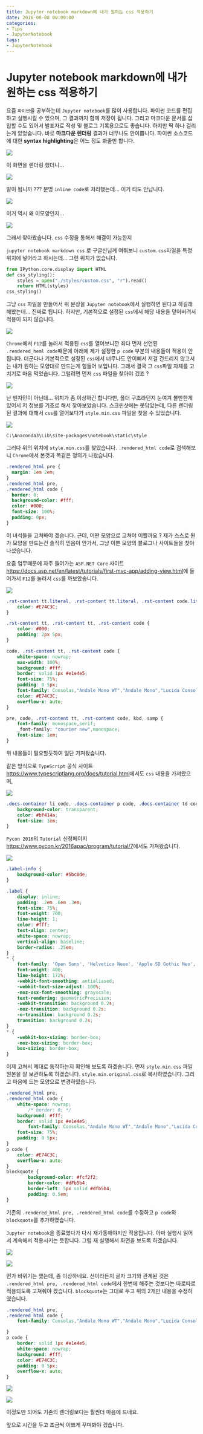 ```yaml
---
title: Jupyter notebook markdown에 내가 원하는 css 적용하기
date: 2016-08-08 00:00:00
categories:
- Tips
- JupyterNotebook
tags:
- JupyterNotebook
---
```


# Jupyter notebook markdown에 내가 원하는 css 적용하기

요즘 `파이썬`을 공부하는데 `Jupyter notebook`를 많이 사용합니다.
파이썬 코드를 편집하고 실행시킬 수 있으며, 그 결과까지 함께 저장이 됩니다.
그리고 마크다운 문서를 삽입할 수도 있어서 발표자료 작성 및 블로그 기록용으로도 좋습니다.
하지만 딱 하나 걸리는게 있었습니다.
바로 **마크다운 렌더링** 결과가 너무나도 안이쁩니다.
파이썬 소스코드에 대한 **syntax highlighting**은 어느 정도 봐줄만 합니다.

![](https://github.com/DevStarSJ/Study/blob/master/Blog/Python/JupyterNotebook/image/custom.css.01.png?raw=true)

이 화면을 렌더링 했더니...

![](https://github.com/DevStarSJ/Study/blob/master/Blog/Python/JupyterNotebook/image/custom.css.02.png?raw=true)

말이 됩니까 ??? 분명 `inline code`로 처리했는데... 이거 티도 안납니다.

![](https://github.com/DevStarSJ/Study/blob/master/Blog/Python/JupyterNotebook/image/custom.css.03.png?raw=true)

이거 역시 왜 이모양인지...

![](https://github.com/DevStarSJ/Study/blob/master/Blog/Python/JupyterNotebook/image/custom.css.04.png?raw=true)

그래서 찾아봤습니다. `css` 수정을 통해서 해결이 가능한지

`jupyter notebook markdown css` 로 구글신님께 여쭤보니 `custom.css`파일을 특정 위치에 넣어라고 하시는데... 그런 위치가 없습니다.

```Python
from IPython.core.display import HTML
def css_styling():
    styles = open("./styles/custom.css", "r").read()
    return HTML(styles)
css_styling()
```

그냥 `css` 파일을 만들어서 위 문장을 `Jupyter notebook`에서 실행하면 된다고 하길래 해봤는데... 진짜로 됩니다.
하지만, 기본적으로 설정된 `css`에서 해당 내용을 덮어버려서 적용이 되지 않습니다.

![](https://github.com/DevStarSJ/Study/blob/master/Blog/Python/JupyterNotebook/image/custom.css.05.png?raw=true)

`Chrome`에서 `F12`를 눌러서 적용된 `css`를 열어보니깐 죄다 먼저 선언된 `.rendered_heml code`때문에 아래에 제가 설정한 `p code` 부분의 내용들이 적용이 안됩니다.
더군다나 기본적으로 설정된 `css`에서 너무나도 안이뻐서 저걸 건드리지 않고서는 내가 원하는 모양대로 만드는게 힘들어 보입니다.
그래서 결국 그 `css`파일 자체를 고치기로 마음 먹었습니다.
그럴려면 먼저 `css` 파일을 찾아야 겠죠 ?

![](https://github.com/DevStarSJ/Study/blob/master/Blog/Python/JupyterNotebook/image/custom.css.06.png?raw=true)

난 벤자민이 아닌데... 위치가 좀 이상하긴 합니다만, 폴더 구조라던지 눈여겨 볼만한게 있어서 저 정보를 기초로 해서 찾아보았습니다.
스크린샷에는 못담았는데, 다른 렌더링된 결과에 대해서 `css`를 열어보다가 `style.min.css` 파일을 찾을 수 있었습니다.

![](https://github.com/DevStarSJ/Study/blob/master/Blog/Python/JupyterNotebook/image/custom.css.07.png?raw=true)

```
C:\Anaconda3\Lib\site-packages\notebook\static\style
```

그러다 위의 위치에 `style.min.css`를 찾았습니다.
`.rendered_html code`로 검색해보니 `Chrome`에서 본것과 똑같은 정의가 나왔습니다.

```css
.rendered_html pre {
  margin: 1em 2em;
}
.rendered_html pre,
.rendered_html code {
  border: 0;
  background-color: #fff;
  color: #000;
  font-size: 100%;
  padding: 0px;
}
```

이 녀석들을 고쳐봐야 겠습니다.
근데, 어떤 모양으로 고쳐야 이쁠까요 ?
제가 스스로 뭔가 모양을 만드는건 솔직히 믿음이 안가서, 그냥 이쁜 모양의 블로그나 사이트들을 찾아나섰습니다.

요즘 업무때문에 자주 들어가는 `ASP.NET Core` 사이트 <https://docs.asp.net/en/latest/tutorials/first-mvc-app/adding-view.html>에 들어가서 `F12`를 눌러서 `css`를 까보았습니다.

![](https://github.com/DevStarSJ/Study/blob/master/Blog/Python/JupyterNotebook/image/custom.css.08.png?raw=true)

```css
.rst-content tt.literal, .rst-content tt.literal, .rst-content code.literal {
    color: #E74C3C;
}

.rst-content tt, .rst-content tt, .rst-content code {
    color: #000;
    padding: 2px 5px;
}

code, .rst-content tt, .rst-content code {
    white-space: nowrap;
    max-width: 100%;
    background: #fff;
    border: solid 1px #e1e4e5;
    font-size: 75%;
    padding: 0 5px;
    font-family: Consolas,"Andale Mono WT","Andale Mono","Lucida Console","Lucida Sans Typewriter","DejaVu Sans Mono","Bitstream Vera Sans Mono","Liberation Mono","Nimbus Mono L",Monaco,"Courier New",Courier,monospace;
    color: #E74C3C;
    overflow-x: auto;
}

pre, code, .rst-content tt, .rst-content code, kbd, samp {
    font-family: monospace,serif;
    _font-family: "courier new",monospace;
    font-size: 1em;
}
```

위 내용들이 필요할듯하여 일단 가져왔습니다.

같은 방식으로 `TypeScript` 공식 사이트 <https://www.typescriptlang.org/docs/tutorial.html>에서도 `css` 내용을 가져왔으며,

![](https://github.com/DevStarSJ/Study/blob/master/Blog/Python/JupyterNotebook/image/custom.css.09.png?raw=true)

```css
.docs-container li code, .docs-container p code, .docs-container td code {
    background-color: transparent;
    color: #bf414a;
    font-size: 1em;
}
```

`Pycon 2016`의 `Tutorial` 신청페이지 <https://www.pycon.kr/2016apac/program/tutorial/7>에서도 가져왔습니다.

![](https://github.com/DevStarSJ/Study/blob/master/Blog/Python/JupyterNotebook/image/custom.css.10.png?raw=true)

```css
.label-info {
    background-color: #5bc0de;
}

.label {
    display: inline;
    padding: .2em .6em .3em;
    font-size: 75%;
    font-weight: 700;
    line-height: 1;
    color: #fff;
    text-align: center;
    white-space: nowrap;
    vertical-align: baseline;
    border-radius: .25em;
}
* {
    font-family: 'Open Sans', 'Helvetica Neue', 'Apple SD Gothic Neo', 'Nanum Gothic', 'Arial', 'Apple Gothic', sans-serif;
    font-weight: 400;
    line-height: 172%;
    -webkit-font-smoothing: antialiased;
    -webkit-text-size-adjust: 100%;
    -moz-osx-font-smoothing: grayscale;
    text-rendering: geometricPrecision;
    -webkit-transition: background 0.2s;
    -moz-transition: background 0.2s;
    -o-transition: background 0.2s;
    transition: background 0.2s;
}
* {
    -webkit-box-sizing: border-box;
    -moz-box-sizing: border-box;
    box-sizing: border-box;
}
```

이제 고쳐서 제대로 동작하는지 확인해 보도록 하겠습니다.
먼저 `style.min.css` 파일 원본을 잘 보관하도록 하겠습니다.
`style.min.original.css`로 복사하였습니다.
그리고 마음에 드는 모양으로 변경하였습니다.

```css
.rendered_html pre,
.rendered_html code {
    white-space: nowrap;
		/* border: 0; */
    background: #fff;
    border: solid 1px #e1e4e5;
		font-family: Consolas,"Andale Mono WT","Andale Mono","Lucida Console","Lucida Sans Typewriter","DejaVu Sans Mono","Bitstream Vera Sans Mono","Liberation Mono","Nimbus Mono L",Monaco,"Courier New",Courier,monospace;
    font-size: 75%;
    padding: 0 5px;
}
p code {
    color: #E74C3C;
    overflow-x: auto;
}
blockquote {
		background-color: #fcf2f2;
		border-color: #dFb5b4;
		border-left: 5px solid #dfb5b4;
		padding: 0.5em;
}
```

기존의 `.rendered_html pre, .rendered_html code`를 수정하고 `p code`와 `blockquote`를 추가하였습니다.

`Jupyter notebook`을 종료했다가 다시 재가동해야지만 적용됩니다.
아마 실행시 읽어서 계속해서 적용시키는 듯합니다.
그럼 재 실행해서 화면을 보도록 하겠습니다.

![](https://github.com/DevStarSJ/Study/blob/master/Blog/Python/JupyterNotebook/image/custom.css.11.png?raw=true)

![](https://github.com/DevStarSJ/Study/blob/master/Blog/Python/JupyterNotebook/image/custom.css.12.png?raw=true)

먼가 바뀌기는 했는데, 좀 이상하네요. 선이라든지 글자 크기와 관계된 것은 `.rendered_html pre, .rendered_html code`에서 한번에 해주는 것보다는 따로따로 적용되도록 고쳐줘야 겠습니다.
`blockquote`는 그대로 두고 위의 2개만 내용을 수정하였습니다.

```css
.rendered_html pre,
.rendered_html code {
	font-family: Consolas,"Andale Mono WT","Andale Mono","Lucida Console","Lucida Sans Typewriter","DejaVu Sans Mono","Bitstream Vera Sans Mono","Liberation Mono","Nimbus Mono L",Monaco,"Courier New",Courier,monospace;

}
p code {
    border: solid 1px #e1e4e5;
    white-space: nowrap;
    background: #fff;
    color: #E74C3C;
    padding: 0 5px;
    overflow-x: auto;
}
```
![](https://github.com/DevStarSJ/Study/blob/master/Blog/Python/JupyterNotebook/image/custom.css.13.png?raw=true)

![](https://github.com/DevStarSJ/Study/blob/master/Blog/Python/JupyterNotebook/image/custom.css.14.png?raw=true)

이정도만 되어도 기존의 렌더링보다는 훨씬더 마음에 드네요.

앞으로 시간을 두고 조금씩 이쁘게 꾸며봐야 겠습니다.